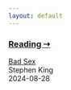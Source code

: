 ```yaml
---
layout: default
---
```

<section>
  <h3><a href="/read/" class="front-page-title">Reading ⇢</a></h3>
</section>

<div class="books nu">
  <div>
    <a href="/read/book/2024/8/28/helloworld.html" title="#10">Bad Sex</a>
 </div>
 <div>Stephen King</div>
    <time>2024-08-28</time>
  <div>
    <div class="star" style="width:39px"></div>
  </div>
</div>

